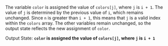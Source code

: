 The variable `color` is assigned the value of `colors[j]`, where `j` is `i + 1`. The value of `j` is determined by the previous value of `i`, which remains unchanged. Since `n` is greater than `i + 1`, this means that `j` is a valid index within the `colors` array. The other variables remain unchanged, so the output state reflects the new assignment of `color`.

Output State: **`color` is assigned the value of `colors[j]`, where `j` is `i + 1`**